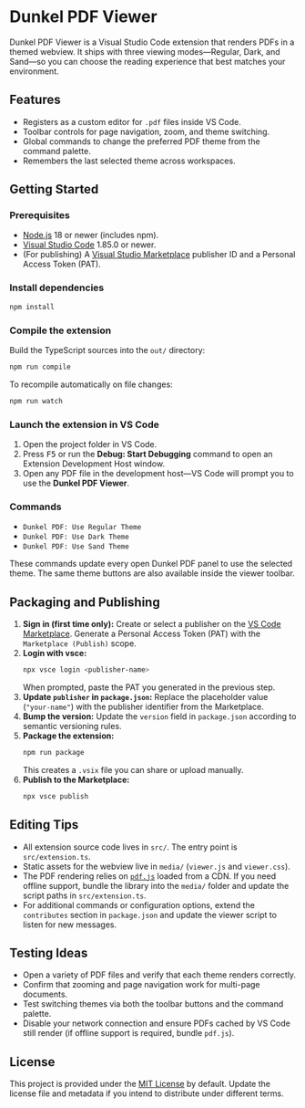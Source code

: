 # Dunkel PDF Viewer

Dunkel PDF Viewer is a Visual Studio Code extension that renders PDFs in a themed webview. It ships with three viewing modes—Regular, Dark, and Sand—so you can choose the reading experience that best matches your environment.

## Features

- Registers as a custom editor for `.pdf` files inside VS Code.
- Toolbar controls for page navigation, zoom, and theme switching.
- Global commands to change the preferred PDF theme from the command palette.
- Remembers the last selected theme across workspaces.

## Getting Started

### Prerequisites

- [Node.js](https://nodejs.org/) 18 or newer (includes npm).
- [Visual Studio Code](https://code.visualstudio.com/) 1.85.0 or newer.
- (For publishing) A [Visual Studio Marketplace](https://marketplace.visualstudio.com/manage) publisher ID and a Personal Access Token (PAT).

### Install dependencies

```bash
npm install
```

### Compile the extension

Build the TypeScript sources into the `out/` directory:

```bash
npm run compile
```

To recompile automatically on file changes:

```bash
npm run watch
```

### Launch the extension in VS Code

1. Open the project folder in VS Code.
2. Press <kbd>F5</kbd> or run the **Debug: Start Debugging** command to open an Extension Development Host window.
3. Open any PDF file in the development host—VS Code will prompt you to use the **Dunkel PDF Viewer**.

### Commands

- `Dunkel PDF: Use Regular Theme`
- `Dunkel PDF: Use Dark Theme`
- `Dunkel PDF: Use Sand Theme`

These commands update every open Dunkel PDF panel to use the selected theme. The same theme buttons are also available inside the viewer toolbar.

## Packaging and Publishing

1. **Sign in (first time only):** Create or select a publisher on the [VS Code Marketplace](https://marketplace.visualstudio.com/manage). Generate a Personal Access Token (PAT) with the `Marketplace (Publish)` scope.
2. **Login with vsce:**
   ```bash
   npx vsce login <publisher-name>
   ```
   When prompted, paste the PAT you generated in the previous step.
3. **Update `publisher` in `package.json`:** Replace the placeholder value (`"your-name"`) with the publisher identifier from the Marketplace.
4. **Bump the version:** Update the `version` field in `package.json` according to semantic versioning rules.
5. **Package the extension:**
   ```bash
   npm run package
   ```
   This creates a `.vsix` file you can share or upload manually.
6. **Publish to the Marketplace:**
   ```bash
   npx vsce publish
   ```

## Editing Tips

- All extension source code lives in `src/`. The entry point is `src/extension.ts`.
- Static assets for the webview live in `media/` (`viewer.js` and `viewer.css`).
- The PDF rendering relies on [`pdf.js`](https://mozilla.github.io/pdf.js/) loaded from a CDN. If you need offline support, bundle the library into the `media/` folder and update the script paths in `src/extension.ts`.
- For additional commands or configuration options, extend the `contributes` section in `package.json` and update the viewer script to listen for new messages.

## Testing Ideas

- Open a variety of PDF files and verify that each theme renders correctly.
- Confirm that zooming and page navigation work for multi-page documents.
- Test switching themes via both the toolbar buttons and the command palette.
- Disable your network connection and ensure PDFs cached by VS Code still render (if offline support is required, bundle `pdf.js`).

## License

This project is provided under the [MIT License](LICENSE) by default. Update the license file and metadata if you intend to distribute under different terms.
